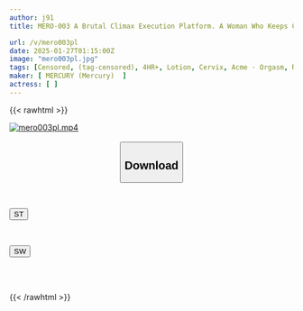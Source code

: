 ```yaml
---
author: j91
title: MERO-003 A Brutal Climax Execution Platform. A Woman Who Keeps Climaxing While Twitching And Convulsing Until She Passes Out. MIRACLE ORGASM SUPER BEST

url: /v/mero003pl
date: 2025-01-27T01:15:00Z
image: "mero003pl.jpg"
tags: [Censored, (tag-censored), 4HR+, Lotion, Cervix, Acme · Orgasm, Rolling Back Eyes - Fainting	]
maker: [ MERCURY (Mercury)  ]
actress: [ ]
---
```



{{< rawhtml >}}

<div class="video" data-videoid="GQLaq1dQYRcZvV">
    <a href="javascript:;">
        <img src="/v/mero003pl/mero003pl.jpg" width="WIDTH" height="HEIGHT" alt="mero003pl.mp4" loading="lazy">
    </a>
</div>

<script type="text/javascript" src="https://j91.asia/asset/on-demand-st.js"></script>

<br>
  <link rel="stylesheet" href="https://j91.asia/asset/bs5.css">
  
  <center>
  <button class="btn btn-primary" type="button" data-bs-toggle="collapse" data-bs-target=".multi-collapse" aria-expanded="false" aria-controls="multiCollapseExample1 multiCollapseExample2"><h2>Download</h2></button></center>
</p>
<div class="row">
  <div class="col">
    <div class="collapse multi-collapse" id="multiCollapseExample1">
      <div class="card card-body">
	      	      <br>
<div class="buttons">  
<p><a href="/v/mero003pl/st.html" target="_blank"><button class="btn-hover color-3"><i class="fa fa-download"></i> ST</button></a></p></div>
    </div>
  </div>
</div>
  <div class="col">
    <div class="collapse multi-collapse" id="multiCollapseExample2">
      <div class="card card-body">
	      <br>
<div class="buttons">
<p><a href="/v/mero003pl/sw.html" target="_blank"><button class="btn-hover color-2"><i class="fa fa-download"></i> SW</button></a></p></div>
<br><br>
      </div>
    </div>
  </div>
</div>

{{< /rawhtml >}}